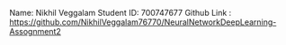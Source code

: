 Name: Nikhil Veggalam
Student ID: 700747677
Github Link : https://github.com/NikhilVeggalam76770/NeuralNetworkDeepLearning-Assognment2
